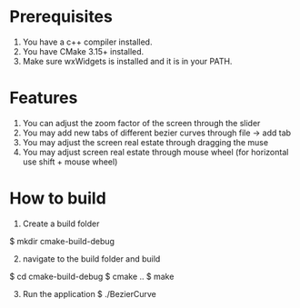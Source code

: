 
# Prerequisites #

1. You have a c++ compiler installed.
2. You have CMake 3.15+ installed.
3. Make sure wxWidgets is installed and it is in your PATH.

# Features #

1. You can adjust the zoom factor of the screen through the slider
2. You may add new tabs of different bezier curves through file -> add tab
3. You may adjust the screen real estate through dragging the muse
4. You may adjust screen real estate through mouse wheel (for horizontal use shift + mouse wheel)

# How to build #

1. Create a build folder 

$ mkdir cmake-build-debug

2. navigate to the build folder and build

$ cd cmake-build-debug
$ cmake ..
$ make

3. Run the application
$ ./BezierCurve